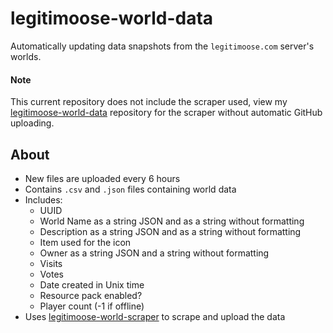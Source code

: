 # legitimoose-world-data
Automatically updating data snapshots from the `legitimoose.com` server's worlds.

#### Note
This current repository does not include the scraper used, view my [legitimoose-world-data](https://github.com/unin-able/legitimoose-world-data) repository for the scraper without automatic GitHub uploading.

## About
- New files are uploaded every 6 hours
- Contains `.csv` and `.json` files containing world data
- Includes:
  - UUID
  - World Name as a string JSON and as a string without formatting
  - Description as a string JSON and as a string without formatting
  - Item used for the icon
  - Owner as a string JSON and a string without formatting
  - Visits
  - Votes
  - Date created in Unix time
  - Resource pack enabled?
  - Player count (-1 if offline)
- Uses [legitimoose-world-scraper](https://github.com/unin-able/legitimoose-world-scraper) to scrape and upload the data
